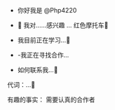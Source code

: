 - 你好我是 @Php4220
- 👀  我对......感兴趣
... 红色摩托车👀 

- 我目前正在学习...👀 
- -我正在寻找合作...
- 如何联系我...👀 

代词：...👀 

有趣的事实：
需要认真的合作者
<!---
Php4220/Php4220 is a ✨ special ✨ repository because its `README.md` (this file) appears on your GitHub profile.
You can click the Preview link to take a look at your changes.
--->
